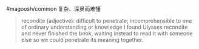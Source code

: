 #magoosh/common
复杂、深奥而难懂

> recondite (adjective): difficult to penetrate; incomprehensible to one of ordinary understanding or knowledge 
I found Ulysses recondite and never finished the book, waiting instead to read it with someone else so we 
could penetrate its meaning together. 

